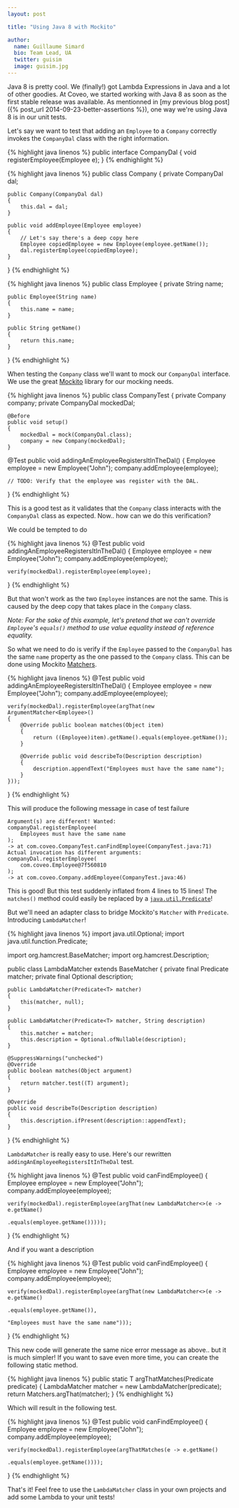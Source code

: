 ```yaml
---
layout: post

title: "Using Java 8 with Mockito"

author:
  name: Guillaume Simard
  bio: Team Lead, UA
  twitter: guisim
  image: guisim.jpg
---
```


Java 8 is pretty cool. We (finally!) got Lambda Expressions in Java and a lot of other goodies. At Coveo, we started working with Java 8 as soon as the first stable release was available. As mentionned in [my previous blog post]({% post_url 2014-09-23-better-assertions %}), one way we're using Java 8 is in our unit tests.

<!-- more -->

Let's say we want to test that adding an `Employee` to a `Company` correctly invokes the `CompanyDal` class with the right information.

{% highlight java linenos %}
public interface CompanyDal
{
    void registerEmployee(Employee e);
}
{% endhighlight %}

{% highlight java linenos %}
public class Company
{
    private CompanyDal dal;

    public Company(CompanyDal dal)
    {
        this.dal = dal;
    }

    public void addEmployee(Employee employee)
    {
        // Let's say there's a deep copy here
        Employee copiedEmployee = new Employee(employee.getName());
        dal.registerEmployee(copiedEmployee);
    }
}
{% endhighlight %}

{% highlight java linenos %}
public class Employee
{
    private String name;

    public Employee(String name)
    {
        this.name = name;
    }

    public String getName()
    {
        return this.name;
    }
}
{% endhighlight %}

When testing the `Company` class we'll want to mock our `CompanyDal` interface. We use the great [Mockito](https://github.com/mockito/mockito) library for our mocking needs.

{% highlight java linenos %}
public class CompanyTest {
    private Company company;
    private CompanyDal mockedDal;

    @Before
    public void setup()
    {
        mockedDal = mock(CompanyDal.class);
        company = new Company(mockedDal);
    }

@Test
public void addingAnEmployeeRegistersItInTheDal()
{
    Employee employee = new Employee("John");
    company.addEmployee(employee);

    // TODO: Verify that the employee was register with the DAL.
}
{% endhighlight %}

This is a good test as it validates that the `Company` class interacts with the `CompanyDal` class as expected.
Now.. how can we do this verification?

We could be tempted to do 

{% highlight java linenos %}
@Test
public void addingAnEmployeeRegistersItInTheDal()
{
    Employee employee = new Employee("John");
    company.addEmployee(employee);

    verify(mockedDal).registerEmployee(employee);
}
{% endhighlight %}

But that won't work as the two `Employee` instances are not the same. This is caused by the deep copy that takes place in the `Company` class.

_Note: For the sake of this example, let's pretend that we can't override `Employee`'s `equals()` method to use value equality instead of reference equality._

So what we need to do is verify if the `Employee` passed to the `CompanyDal` has the same `name` property as the one passed to the `Company` class.
This can be done using Mockito [Matchers](http://docs.mockito.googlecode.com/hg/latest/org/mockito/Matchers.html).

{% highlight java linenos %}
@Test
public void addingAnEmployeeRegistersItInTheDal()
{
    Employee employee = new Employee("John");
    company.addEmployee(employee);

    verify(mockedDal).registerEmployee(argThat(new ArgumentMatcher<Employee>()
    {
        @Override public boolean matches(Object item)
        {
            return ((Employee)item).getName().equals(employee.getName());
        }

        @Override public void describeTo(Description description)
        {
            description.appendText("Employees must have the same name");
        }
    }));
}
{% endhighlight %}

This will produce the following message in case of test failure

    Argument(s) are different! Wanted:
    companyDal.registerEmployee(
        Employees must have the same name
    );
    -> at com.coveo.CompanyTest.canFindEmployee(CompanyTest.java:71)
    Actual invocation has different arguments:
    companyDal.registerEmployee(
        com.coveo.Employee@7f560810
    );
    -> at com.coveo.Company.addEmployee(CompanyTest.java:46)

This is good! But this test suddenly inflated from 4 lines to 15 lines!
The `matches()` method could easily be replaced by a [`java.util.Predicate`](http://docs.oracle.com/javase/8/docs/api/java/util/function/Predicate.html)!

But we'll need an adapter class to bridge Mockito's `Matcher` with `Predicate`. Introducing `LambdaMatcher`!

{% highlight java linenos %}
import java.util.Optional;
import java.util.function.Predicate;

import org.hamcrest.BaseMatcher;
import org.hamcrest.Description;

public class LambdaMatcher<T> extends BaseMatcher<T>
{
    private final Predicate<T> matcher;
    private final Optional<String> description;

    public LambdaMatcher(Predicate<T> matcher)
    {
        this(matcher, null);
    }

    public LambdaMatcher(Predicate<T> matcher, String description)
    {
        this.matcher = matcher;
        this.description = Optional.ofNullable(description);
    }

    @SuppressWarnings("unchecked")
    @Override
    public boolean matches(Object argument)
    {
        return matcher.test((T) argument);
    }

    @Override
    public void describeTo(Description description)
    {
        this.description.ifPresent(description::appendText);
    }
}
{% endhighlight %}

`LambdaMatcher` is really easy to use. Here's our rewritten `addingAnEmployeeRegistersItInTheDal` test.

{% highlight java linenos %}
@Test
public void canFindEmployee()
{
    Employee employee = new Employee("John");
    company.addEmployee(employee);

    verify(mockedDal).registerEmployee(argThat(new LambdaMatcher<>(e -> e.getName()
                                                                         .equals(employee.getName()))));
}
{% endhighlight %}

And if you want a description

{% highlight java linenos %}
@Test
public void canFindEmployee()
{
    Employee employee = new Employee("John");
    company.addEmployee(employee);

    verify(mockedDal).registerEmployee(argThat(new LambdaMatcher<>(e -> e.getName()
                                                                         .equals(employee.getName()),
                                                                   "Employees must have the same name")));
}
{% endhighlight %}

This new code will generate the same nice error message as above.. but it is much simpler! If you want to save even more time, you can create the following static method.

{% highlight java linenos %}
public static <T> T argThatMatches(Predicate<T> predicate)
{
    LambdaMatcher<T> matcher = new LambdaMatcher(predicate);
    return Matchers.argThat(matcher);
}
{% endhighlight %}

Which will result in the following test.

{% highlight java linenos %}
@Test
public void canFindEmployee()
{
    Employee employee = new Employee("John");
    company.addEmployee(employee);

    verify(mockedDal).registerEmployee(argThatMatches(e -> e.getName()
                                                            .equals(employee.getName())));
}
{% endhighlight %}

That's it! Feel free to use the `LambdaMatcher` class in your own projects and add some Lambda to your unit tests!
